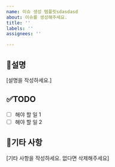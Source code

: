 ```yaml
---
name: 이슈 생성 템플릿sdasdasd
about: 이슈를 생성해주세요.
title: ''
labels: ''
assignees: ''

---
```


## 📜설명
[설명을 작성하세요.]

## ✅TODO
- [ ] 해야 할 일 1
- [ ] 해야 할 일 2

## 🎸기타 사항
[기타 사항을 작성하세요. 없다면 삭제해주세요]
